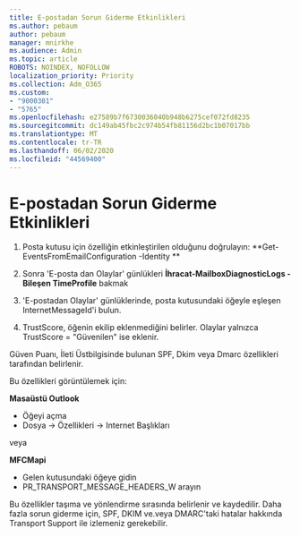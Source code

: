 ```yaml
---
title: E-postadan Sorun Giderme Etkinlikleri
ms.author: pebaum
author: pebaum
manager: mnirkhe
ms.audience: Admin
ms.topic: article
ROBOTS: NOINDEX, NOFOLLOW
localization_priority: Priority
ms.collection: Adm_O365
ms.custom:
- "9000301"
- "5765"
ms.openlocfilehash: e27589b7f6730036040b948b6275cef072fd8235
ms.sourcegitcommit: dc149ab45fbc2c974b54fb81156d2bc1b07017bb
ms.translationtype: MT
ms.contentlocale: tr-TR
ms.lasthandoff: 06/02/2020
ms.locfileid: "44569400"
---
```

# <a name="troubleshooting-events-from-email"></a>E-postadan Sorun Giderme Etkinlikleri

1. Posta kutusu için özelliğin etkinleştirilen olduğunu doğrulayın: **Get-EventsFromEmailConfiguration -Identity <mailbox> **

2. Sonra 'E-posta dan Olaylar' günlükleri **İhracat-MailboxDiagnosticLogs <mailbox> -Bileşen TimeProfile** bakmak

3. 'E-postadan Olaylar' günlüklerinde, posta kutusundaki öğeyle eşleşen InternetMessageId'i bulun.  

4. TrustScore, öğenin ekilip eklenmediğini belirler. Olaylar yalnızca TrustScore = "Güvenilen" ise eklenir.

Güven Puanı, İleti Üstbilgisinde bulunan SPF, Dkim veya Dmarc özellikleri tarafından belirlenir.

Bu özellikleri görüntülemek için:

**Masaüstü Outlook**

- Öğeyi açma
- Dosya -> Özellikleri -> Internet Başlıkları

veya

**MFCMapi**

- Gelen kutusundaki öğeye gidin
- PR_TRANSPORT_MESSAGE_HEADERS_W arayın

Bu özellikler taşıma ve yönlendirme sırasında belirlenir ve kaydedilir. Daha fazla sorun giderme için, SPF, DKIM ve.veya DMARC'taki hatalar hakkında Transport Support ile izlemeniz gerekebilir.